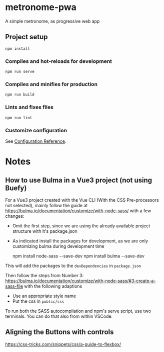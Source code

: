 # metronome-pwa

A simple metronome, as progressive web app

## Project setup

```
npm install
```

### Compiles and hot-reloads for development

```
npm run serve
```

### Compiles and minifies for production

```
npm run build
```

### Lints and fixes files

```
npm run lint
```

### Customize configuration

See [Configuration Reference](https://cli.vuejs.org/config/).

# Notes

## How to use Bulma in a Vue3 project (not using Buefy)

For a Vue3 project created with the Vue CLI (With the CSS Pre-processors not selected), mainly follow the guide at https://bulma.io/documentation/customize/with-node-sass/ with a few changes:

-   Omit the first step, since we are using the already available project structure with it's package.json
-   As indicated install the packages for development, as we are only customizing bulma during development time

    npm install node-sass --save-dev
    npm install bulma --save-dev

This will add the packages to the `devDependencies` in `package.json`

Then follow the steps from Number 3: https://bulma.io/documentation/customize/with-node-sass/#3-create-a-sass-file with the following adaptions

-   Use an appropriate style name
-   Put the css in `public/css`

To run both the SASS autocompilation and npm's serve script, use two terminals. You can do that also from within VSCode.

## Aligning the Buttons with controls

https://css-tricks.com/snippets/css/a-guide-to-flexbox/
